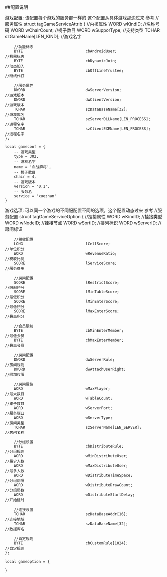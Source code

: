 ##配置说明

游戏配置: 该配置每个游戏的服务都一样的 这个配置从具体游戏那边过来
    参考
    //服务属性
    struct tagGameServiceAttrib
    {
        //内核属性
        WORD							wKindID;							//名称号码
        WORD							wChairCount;						//椅子数目
        WORD							wSupporType;						//支持类型
        TCHAR							szGameName[LEN_KIND];				//游戏名字

        //功能标志
        BYTE							cbAndroidUser;						//机器标志
        BYTE							cbDynamicJoin;						//动态加入
        BYTE							cbOffLineTrustee;					//断线代打

        //服务属性
        DWORD							dwServerVersion;					//游戏版本
        DWORD							dwClientVersion;					//游戏版本
        TCHAR							szDataBaseName[32];					//游戏库名
        TCHAR							szServerDLLName[LEN_PROCESS];		//进程名字
        TCHAR							szClientEXEName[LEN_PROCESS];		//进程名字
    };

    local gameconf = {
        -- 游戏类型
        type = 302,
        -- 游戏名字
        name = '血战麻将',
        -- 椅子数目
        chair = 4,
        -- 游戏版本
        version = '0.1',
        -- 服务名
        service = 'xuezhan'
    }

游戏选项: 可以同一个游戏的不同服配置不同的选项，这个配置动态过来
    参考
    //服务配置
    struct tagGameServiceOption
    {
        //挂接属性
        WORD							wKindID;							//挂接类型
        WORD							wNodeID;							//挂接节点
        WORD							wSortID;							//排列标识
        WORD							wServerID;							//房间标识

        //税收配置
        LONG							lCellScore;							//单位积分
        WORD							wRevenueRatio;						//税收比例
        SCORE							lServiceScore;						//服务费用

        //房间配置
        SCORE							lRestrictScore;						//限制积分
        SCORE							lMinTableScore;						//最低积分
        SCORE							lMinEnterScore;						//最低积分
        SCORE							lMaxEnterScore;						//最高积分

        //会员限制
        BYTE							cbMinEnterMember;					//最低会员
        BYTE							cbMaxEnterMember;					//最高会员

        //房间配置
        DWORD							dwServerRule;						//房间规则
        DWORD							dwAttachUserRight;					//附加权限

        //房间属性
        WORD							wMaxPlayer;							//最大数目
        WORD							wTableCount;						//桌子数目
        WORD							wServerPort;						//服务端口
        WORD							wServerType;						//房间类型
        TCHAR							szServerName[LEN_SERVER];			//房间名称

        //分组设置
        BYTE							cbDistributeRule;					//分组规则
        WORD							wMinDistributeUser;					//最少人数
        WORD							wMaxDistributeUser;					//最多人数
        WORD							wDistributeTimeSpace;				//分组间隔
        WORD							wDistributeDrawCount;				//分组局数
        WORD							wDistributeStartDelay;				//开始延时

        //连接设置
        TCHAR							szDataBaseAddr[16];					//连接地址
        TCHAR							szDataBaseName[32];					//数据库名

        //自定规则
        BYTE							cbCustomRule[1024];					//自定规则
    };

    local gameoption = {
        
    }